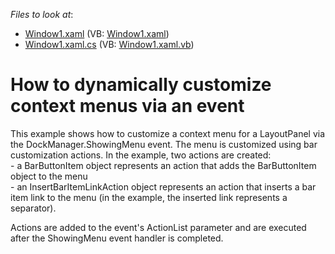 <!-- default file list -->
*Files to look at*:

* [Window1.xaml](./CS/DockManager_MenuCustomization/Window1.xaml) (VB: [Window1.xaml](./VB/DockManager_MenuCustomization/Window1.xaml))
* [Window1.xaml.cs](./CS/DockManager_MenuCustomization/Window1.xaml.cs) (VB: [Window1.xaml.vb](./VB/DockManager_MenuCustomization/Window1.xaml.vb))
<!-- default file list end -->
# How to dynamically customize context menus via an event


<p>This example shows how to customize a context menu for a LayoutPanel via the DockManager.ShowingMenu event. The menu is customized using bar customization actions. In the example, two actions are created:<br />
- a BarButtonItem object represents an action that adds the BarButtonItem object to the menu<br />
- an InsertBarItemLinkAction object represents an action that inserts a bar item link to the menu (in the example, the inserted link represents a separator).</p><p>Actions are added to the event's ActionList parameter and are executed after the ShowingMenu event handler is completed.</p>

<br/>


